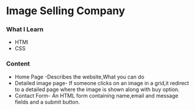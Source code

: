 # Image Selling Company
### What I Learn
- HTMl
- CSS
### Content
- Home Page -Describes the website,What you can do
- Detailed image page- If someone clicks on an image in a grid,it redirect to a detailed page where the image is shown along with buy option.
- Contact Form- An HTML form containing name,email and message fields and a submit button.
 
















